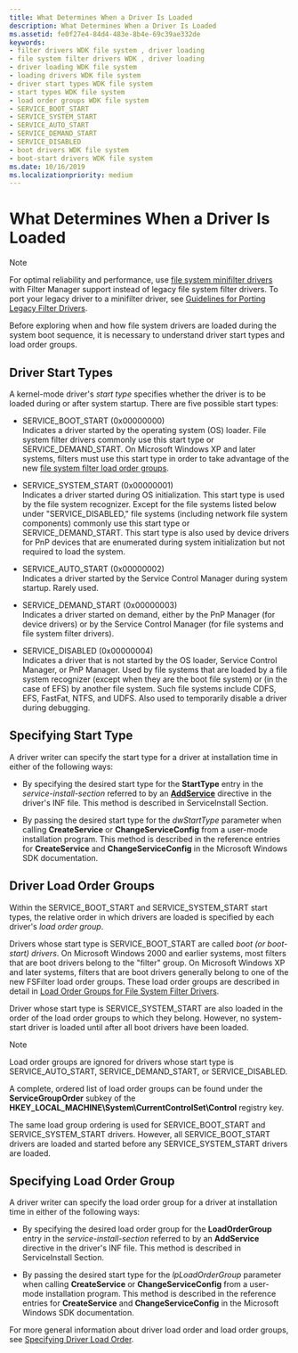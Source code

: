 ```yaml
---
title: What Determines When a Driver Is Loaded
description: What Determines When a Driver Is Loaded
ms.assetid: fe0f27e4-84d4-483e-8b4e-69c39ae332de
keywords:
- filter drivers WDK file system , driver loading
- file system filter drivers WDK , driver loading
- driver loading WDK file system
- loading drivers WDK file system
- driver start types WDK file system
- start types WDK file system
- load order groups WDK file system
- SERVICE_BOOT_START
- SERVICE_SYSTEM_START
- SERVICE_AUTO_START
- SERVICE_DEMAND_START
- SERVICE_DISABLED
- boot drivers WDK file system
- boot-start drivers WDK file system
ms.date: 10/16/2019
ms.localizationpriority: medium
---
```


# What Determines When a Driver Is Loaded

> [!NOTE]
> For optimal reliability and performance, use [file system minifilter drivers](./filter-manager-concepts.md) with Filter Manager support instead of legacy file system filter drivers. To port your legacy driver to a minifilter driver, see [Guidelines for Porting Legacy Filter Drivers](guidelines-for-porting-legacy-filter-drivers.md).

Before exploring when and how file system drivers are loaded during the system boot sequence, it is necessary to understand driver start types and load order groups.

## Driver Start Types

A kernel-mode driver's *start type* specifies whether the driver is to be loaded during or after system startup. There are five possible start types:

- SERVICE_BOOT_START (0x00000000)  
  Indicates a driver started by the operating system (OS) loader. File system filter drivers commonly use this start type or SERVICE_DEMAND_START. On Microsoft Windows XP and later systems, filters must use this start type in order to take advantage of the new [file system filter load order groups](load-order-groups-for-file-system-filter-drivers.md).

- SERVICE_SYSTEM_START (0x00000001)  
  Indicates a driver started during OS initialization. This start type is used by the file system recognizer. Except for the file systems listed below under "SERVICE_DISABLED," file systems (including network file system components) commonly use this start type or SERVICE_DEMAND_START. This start type is also used by device drivers for PnP devices that are enumerated during system initialization but not required to load the system.

- SERVICE_AUTO_START (0x00000002)  
  Indicates a driver started by the Service Control Manager during system startup. Rarely used.

- SERVICE_DEMAND_START (0x00000003)  
  Indicates a driver started on demand, either by the PnP Manager (for device drivers) or by the Service Control Manager (for file systems and file system filter drivers).

- SERVICE_DISABLED (0x00000004)  
  Indicates a driver that is not started by the OS loader, Service Control Manager, or PnP Manager. Used by file systems that are loaded by a file system recognizer (except when they are the boot file system) or (in the case of EFS) by another file system. Such file systems include CDFS, EFS, FastFat, NTFS, and UDFS. Also used to temporarily disable a driver during debugging.

## Specifying Start Type

A driver writer can specify the start type for a driver at installation time in either of the following ways:

- By specifying the desired start type for the **StartType** entry in the *service-install-section* referred to by an [**AddService**](../install/inf-addservice-directive.md) directive in the driver's INF file. This method is described in ServiceInstall Section.

- By passing the desired start type for the *dwStartType* parameter when calling **CreateService** or **ChangeServiceConfig** from a user-mode installation program. This method is described in the reference entries for **CreateService** and **ChangeServiceConfig** in the Microsoft Windows SDK documentation.

## Driver Load Order Groups

Within the SERVICE_BOOT_START and SERVICE_SYSTEM_START start types, the relative order in which drivers are loaded is specified by each driver's *load order group*.

Drivers whose start type is SERVICE_BOOT_START are called *boot (or boot-start) drivers*. On Microsoft Windows 2000 and earlier systems, most filters that are boot drivers belong to the "filter" group. On Microsoft Windows XP and later systems, filters that are boot drivers generally belong to one of the new FSFilter load order groups. These load order groups are described in detail in [Load Order Groups for File System Filter Drivers](load-order-groups-for-file-system-filter-drivers.md).

Driver whose start type is SERVICE_SYSTEM_START are also loaded in the order of the load order groups to which they belong. However, no system-start driver is loaded until after all boot drivers have been loaded.

> [!NOTE]
> Load order groups are ignored for drivers whose start type is SERVICE_AUTO_START, SERVICE_DEMAND_START, or SERVICE_DISABLED.

A complete, ordered list of load order groups can be found under the **ServiceGroupOrder** subkey of the **HKEY_LOCAL_MACHINE\System\CurrentControlSet\Control** registry key.

The same load group ordering is used for SERVICE_BOOT_START and SERVICE_SYSTEM_START drivers. However, all SERVICE_BOOT_START drivers are loaded and started before any SERVICE_SYSTEM_START drivers are loaded.

## Specifying Load Order Group

A driver writer can specify the load order group for a driver at installation time in either of the following ways:

- By specifying the desired load order group for the **LoadOrderGroup** entry in the *service-install-section* referred to by an **AddService** directive in the driver's INF file. This method is described in ServiceInstall Section.

- By passing the desired start type for the *lpLoadOrderGroup* parameter when calling **CreateService** or **ChangeServiceConfig** from a user-mode installation program. This method is described in the reference entries for **CreateService** and **ChangeServiceConfig** in the Microsoft Windows SDK documentation.

For more general information about driver load order and load order groups, see [Specifying Driver Load Order](../install/specifying-driver-load-order.md).